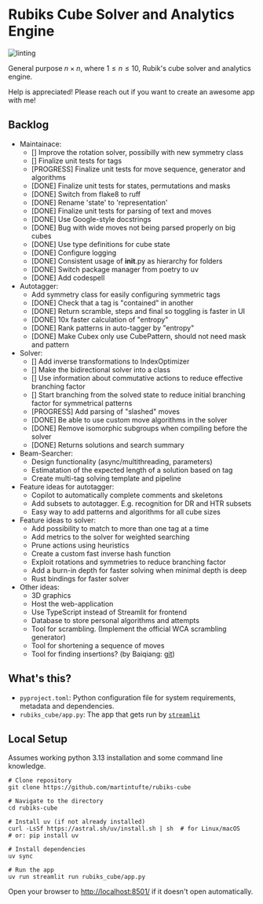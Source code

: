 # Rubiks Cube Solver and Analytics Engine

![linting](https://github.com/martintufte/rubiks-cube/actions/workflows/pre-commit.yml/badge.svg)

General purpose $n \times n$, where $1 \le n \le 10$, Rubik's cube solver and analytics engine.

Help is appreciated! Please reach out if you want to create an awesome app with me!

## Backlog

* Maintainace:
  * [] Improve the rotation solver, possibilly with new symmetry class
  * [] Finalize unit tests for tags
  * [PROGRESS] Finalize unit tests for move sequence, generator and algorithms
  * [DONE] Finalize unit tests for states, permutations and masks
  * [DONE] Switch from flake8 to ruff
  * [DONE] Rename 'state' to 'representation'
  * [DONE] Finalize unit tests for parsing of text and moves
  * [DONE] Use Google-style docstrings
  * [DONE] Bug with wide moves not being parsed properly on big cubes
  * [DONE] Use type definitions for cube state
  * [DONE] Configure logging
  * [DONE] Consistent usage of __init__.py as hierarchy for folders
  * [DONE] Switch package manager from poetry to uv
  * [DONE] Add codespell
* Autotagger:
  * Add symmetry class for easily configuring symmetric tags
  * [DONE] Check that a tag is "contained" in another
  * [DONE] Return scramble, steps and final so toggling is faster in UI
  * [DONE] 10x faster calculation of "entropy"
  * [DONE] Rank patterns in auto-tagger by "entropy"
  * [DONE] Make Cubex only use CubePattern, should not need mask and pattern
* Solver:
  * [] Add inverse transformations to IndexOptimizer
  * [] Make the bidirectional solver into a class
  * [] Use information about commutative actions to reduce effective branching factor
  * [] Start branching from the solved state to reduce initial branching factor for symmetrical patterns
  * [PROGRESS] Add parsing of "slashed" moves
  * [DONE] Be able to use custom move algorithms in the solver
  * [DONE] Remove isomorphic subgroups when compiling before the solver
  * [DONE] Returns solutions and search summary
* Beam-Searcher:
  * Design functionality (async/multithreading, parameters)
  * Estimatation of the expected length of a solution based on tag
  * Create multi-tag solving template and pipeline
* Feature ideas for autotagger:
  * Copilot to automatically complete comments and skeletons
  * Add subsets to autotagger. E.g. recognition for DR and HTR subsets
  * Easy way to add patterns and algorithms for all cube sizes
* Feature ideas to solver:
  * Add possibility to match to more than one tag at a time
  * Add metrics to the solver for weighted searching
  * Prune actions using heuristics
  * Create a custom fast inverse hash function
  * Exploit rotations and symmetries to reduce branching factor
  * Add a burn-in depth for faster solving when minimal depth is deep
  * Rust bindings for faster solver
* Other ideas:
  * 3D graphics
  * Host the web-application
  * Use TypeScript instead of Streamlit for frontend
  * Database to store personal algorithms and attempts
  * Tool for scrambling. (Implement the official WCA scrambling generator)
  * Tool for shortening a sequence of moves
  * Tool for finding insertions? (by Baiqiang: [git](https://github.com/Baiqiang/333.fm))

## What's this?

* `pyproject.toml`: Python configuration file for system requirements, metadata and dependencies.
* `rubiks_cube/app.py`: The app that gets run by [`streamlit`](https://docs.streamlit.io/)

## Local Setup

Assumes working python 3.13 installation and some command line knowledge.

```shell
# Clone repository
git clone https://github.com/martintufte/rubiks-cube

# Navigate to the directory
cd rubiks-cube

# Install uv (if not already installed)
curl -LsSf https://astral.sh/uv/install.sh | sh  # for Linux/macOS
# or: pip install uv

# Install dependencies
uv sync

# Run the app
uv run streamlit run rubiks_cube/app.py
```

Open your browser to [http://localhost:8501/](http://localhost:8501/) if it doesn't open automatically.
